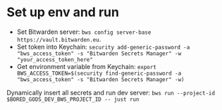 # Set up env and run

- Set Bitwarden server: `bws config server-base https://vault.bitwarden.eu`.
- Set token into Keychain: `security add-generic-password -a "bws_access_token" -s "Bitwarden Secrets Manager" -w "your_access_token_here"`
- Get environment variable from Keychain: `export BWS_ACCESS_TOKEN=$(security find-generic-password -a "bws_access_token" -s "Bitwarden Secrets Manager" -w)`

Dynamically insert all secrets and run dev server: `bws run --project-id $BORED_GODS_DEV_BWS_PROJECT_ID -- just run`

